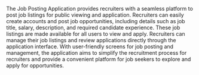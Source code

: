 The Job Posting Application provides recruiters with a seamless platform to post job listings for
public viewing and application. Recruiters can easily create accounts and post job opportunities, 
including details such as job title, salary, description, and required candidate experience.
These job listings are made available for all users to view and apply. Recruiters can manage 
their job listings and review applications directly through the application interface. With user-friendly screens for job posting and management, the application aims to simplify the
recruitment process for recruiters and provide a convenient platform for job seekers to explore and apply for opportunities.
